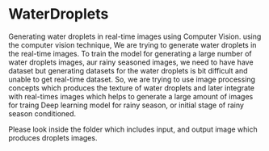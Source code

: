 # WaterDroplets
Generating water droplets in real-time images using Computer Vision. 
using the computer vision technique, We are trying to generate water droplets in the real-time images. To train the model for generating a large number of water droplets images, aur rainy seasoned images, we need to have have dataset but generating datasets for the water droplets is bit difficult and unable to get real-time dataset. So, we are trying to use image processing concepts which produces the texture of water droplets and later integrate with real-times images which helps to generate a large amount of images for traing Deep learning model for rainy season, or initial stage of rainy season conditioned.

Please look inside the folder which includes input, and output image which produces droplets images.


